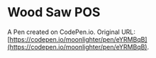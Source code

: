 # Wood Saw POS

A Pen created on CodePen.io. Original URL: [https://codepen.io/moonlighter/pen/eYRMBqB](https://codepen.io/moonlighter/pen/eYRMBqB).



